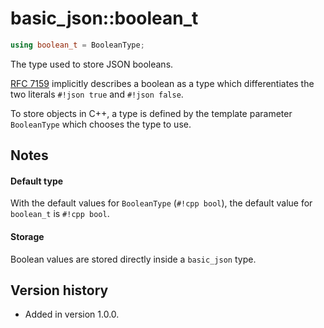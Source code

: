 # basic_json::boolean_t

```cpp
using boolean_t = BooleanType;
```

The type used to store JSON booleans.

[RFC 7159](http://rfc7159.net/rfc7159) implicitly describes a boolean as a type which differentiates the two literals
`#!json true` and `#!json false`.

To store objects in C++, a type is defined by the template parameter  `BooleanType` which chooses the type to use.

## Notes

#### Default type

With the default values for `BooleanType` (`#!cpp bool`), the default value for `boolean_t` is `#!cpp bool`.

#### Storage

Boolean values are stored directly inside a `basic_json` type.

## Version history

- Added in version 1.0.0.
